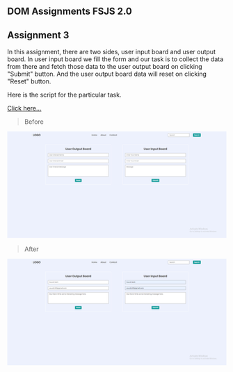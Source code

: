 ## DOM Assignments FSJS 2.0

## Assignment 3

In this assignment, there are two sides, user input board and user output board. In user input board we fill the form and our task is to collect the data from there and fetch those data to the user output board on clicking "Submit" button. And the user output board data will reset on clicking "Reset" button.

Here is the script for the particular task.

[Click here...](../thirdAssignmentsScript/script.js)

>Before

![](./task3.PNG)

>After

![](./task3-after.PNG)